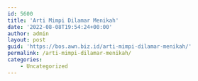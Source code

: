 ```yaml
---
id: 5600
title: 'Arti Mimpi Dilamar Menikah'
date: '2022-08-08T19:54:24+00:00'
author: admin
layout: post
guid: 'https://bos.awn.biz.id/arti-mimpi-dilamar-menikah/'
permalink: /arti-mimpi-dilamar-menikah/
categories:
    - Uncategorized
---
```


